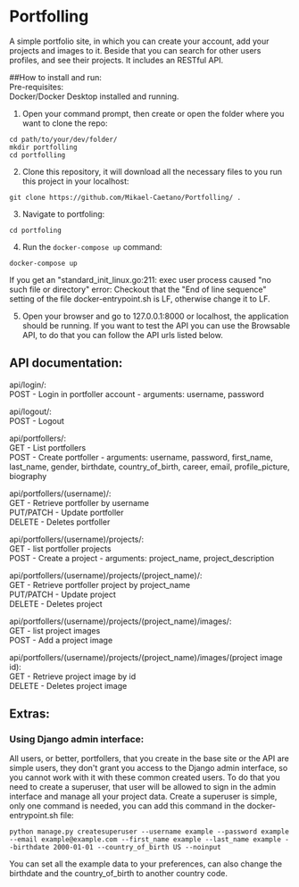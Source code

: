 # Portfolling
A simple portfolio site, in which you can create your account, add your projects and images to it. Beside that you can search for other users profiles, and see their projects. It includes an RESTful API.  

##How to install and run:  
Pre-requisites:  
  Docker/Docker Desktop installed and running.  
  
1. Open your command prompt, then create or open the folder where you want to clone the repo:
```
cd path/to/your/dev/folder/
mkdir portfolling
cd portfolling
```
2. Clone this repository, it will download all the necessary files to you run this project in your localhost:
```
git clone https://github.com/Mikael-Caetano/Portfolling/ .
```

3. Navigate to portfoling:
```
cd portfoling
```

4. Run the `docker-compose up` command:
```
docker-compose up
```
If you get an "standard_init_linux.go:211: exec user process caused "no such file or directory" error:
Checkout that the "End of line sequence" setting of the file docker-entrypoint.sh is LF, otherwise change it to LF.

5. Open your browser and go to 127.0.0.1:8000 or localhost, the application should be running. If you want to test the API you can use the Browsable API, to do that you can follow the API urls listed below.

## API documentation:
api/login/:  
POST - Login in portfoller account - arguments: username, password  

api/logout/:  
POST - Logout  

api/portfollers/:  
GET - List portfollers  
POST - Create portfoller - arguments: username, password, first_name, last_name, gender, birthdate, country_of_birth, career, email, profile_picture, biography  

api/portfollers/(username)/:  
GET - Retrieve portfoller by username  
PUT/PATCH - Update portfoller  
DELETE - Deletes portfoller  

api/portfollers/(username)/projects/:  
GET - list portfoller projects  
POST - Create a project - arguments: project_name, project_description  

api/portfollers/(username)/projects/(project_name)/:  
GET - Retrieve portfoller project by project_name  
PUT/PATCH - Update project  
DELETE - Deletes project  

api/portfollers/(username)/projects/(project_name)/images/:  
GET - list project images  
POST - Add a project image  

api/portfollers/(username)/projects/(project_name)/images/(project image id):  
GET - Retrieve project image by id  
DELETE - Deletes project image  

## Extras:

### Using Django admin interface:
All users, or better, portfollers, that you create in the base site or the API are simple users, they don't grant you access to the Django admin interface, so you cannot work with it with these common created users. To do that you need to create a superuser, that user will be allowed to sign in the admin interface and manage all your project data.
Create a superuser is simple, only one command is needed, you can add this command in the docker-entrypoint.sh file:
```
python manage.py createsuperuser --username example --password example --email example@example.com --first_name example --last_name example --birthdate 2000-01-01 --country_of_birth US --noinput
```

You can set all the example data to your preferences, can also change the birthdate and the country_of_birth to another country code.
